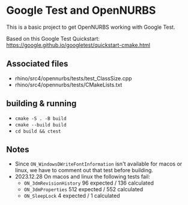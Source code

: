 # Google Test and OpenNURBS

This is a basic project to get OpenNURBS working with Google Test.

Based on this Google Test Quickstart: https://google.github.io/googletest/quickstart-cmake.html

## Associated files

- rhino/src4/opennurbs/tests/test_ClassSize.cpp
- rhino/src4/opennurbs/tests/CMakeLists.txt

## building & running

- `cmake -S . -B build`
- `cmake --build build`
- `cd build && ctest`

## Notes

- Since `ON_WindowsDWriteFontInformation` isn't available for macos or linux, we have to comment out that test before building.
- 2023.12.28 On macos and linux the following tests fail:
  - `ON_3dmRevisionHistory` 96 expected / 136 calculated
  - `ON_3dmProperties` 512 expected / 552 calculated
  - `ON_SleepLock` 4 expected / 1 calculated